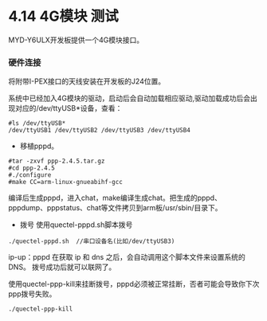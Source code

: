 # 4.14 4G模块 测试


MYD-Y6ULX开发板提供一个4G模块接口。

### 硬件连接

将附带I-PEX接口的天线安装在开发板的J24位置。


系统中已经加入4G模块的驱动，启动后会自动加载相应驱动,驱动加载成功后会出现对应的/dev/ttyUSB*设备，查看：
```
#ls /dev/ttyUSB*
/dev/ttyUSB1 /dev/ttyUSB2 /dev/ttyUSB3 /dev/ttyUSB4
```
* 移植pppd。

```
#tar -zxvf ppp-2.4.5.tar.gz
#cd ppp-2.4.5
#./configure
#make CC=arm-linux-gnueabihf-gcc
```
编译后生成pppd，进入chat，make编译生成chat。把生成的pppd、pppdump、pppstatus、chat等文件拷贝到arm板/usr/sbin/目录下。

* 拨号
使用quectel-pppd.sh脚本拨号
```
./quectel-pppd.sh  //串口设备名(比如/dev/ttyUSB3) 
```
ip-up：pppd 在获取 ip 和 dns 之后，会自动调用这个脚本文件来设置系统的 DNS。
拨号成功后就可以联网了。

 使用quectel-ppp-kill来挂断拨号，pppd必须被正常挂断，否者可能会导致你下次ppp拨号失败。
```
./quectel-ppp-kill
```
